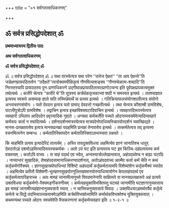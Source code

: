 +++
title = "०१ सर्वगतत्वाधिकरणम्"

+++


## ॐ सर्वत्र प्रसिद्धोपदेशात् ॐ

**प्रथमाध्यायस्य द्वितीयः पादः**

**अथ सर्वगतत्वाधिकरणम्**

**ॐ सर्वत्र प्रसिद्धोपदेशात् ॐ**

ॐ ॥ सर्वत्र प्रसिद्धोपदेशात् ॐ ॥ यथा परस्येत्यत्र यथा परेण ‘‘तत्तेज ऐक्षत’’ ‘‘ता आप ऐक्षन्ते’’ति जडेक्षणप्रायपठितत्वेन ‘‘तदैक्षते’’त्यत्रोक्तमपीक्षितृत्वं गौणमित्याशङ्क्य ‘‘गौणश्चेन्नात्म-शब्दादि’’ति निरस्तस्यापि प्रायपाठस्य पुनः प्राणाधिकरणे उद्गीथान्नप्रायपठितत्वात्प्राणोऽप्यन्य इति पूर्वपक्षप्रापकत्वमुक्तं तथेत्यर्थः । कर्तरि चेत्यत्र ‘‘कर्तरि चे’’ति सूत्रस्य कर्त्रर्थकतृजकाभ्यां षष्ठी न समस्यत इत्यर्थः । ततश्चाज्ञात इत्यस्य स्वरूपे असम्यक् ज्ञाते सति तस्मिन्नेवार्थे क प्रत्यय इत्यर्थः । गतिक्रियाफलसंयोगशालीत्यत्र संयोगो अन्त्यचरणसंयोगः । यतो देवदत्त इत्यत्र यतो ग्रामाद् देवदत्तो गच्छतीत्यर्थः । तथा चेत्यत्र कौशाम्बी ग्रामविशेषः, पाटलीपुत्रोऽपि ग्रामविशेषः । तद्वाचिन इत्यत्र इच्छाविषयघटादिवाचिन इत्यर्थः । व्यवहारादिरूपस्येत्यत्र व्यवहारो ऽभिलाप आदिपदेन प्रवृत्त्यादिकं गृह्यते । अन्यथा कर्मकर्तेति पच्यते ओदनस्स्वयमेवेत्यादिव्यवहारे कर्मरूपः कर्ता न स्यादित्यर्थः । दर्शनादर्शनमात्रस्येत्यत्र मात्रपदेनोपाधिव्यभिचारयोरदर्शनं व्यवच्छिद्यते । मानस-प्रत्यक्षावसेय इत्यत्र मानसप्रत्यक्षं यदहमिति प्रत्यक्षं तेनावसेय इत्यर्थः । तत्कर्मतेत्यत्र तद् इत्यस्य वचनमित्यनेन सम्बन्धः । कर्मतातिरिक्तपदेन कर्मतातिरिक्ताऽवभास्यता लक्ष्यते ।

किं चाहमिति प्रत्यय इत्यादेरिदं तात्पर्यम् । अस्ति तावदुक्तविधया अहमित्येव ज्ञानं जानातिश्च धातुर् देवदत्तोऽहं दशमोऽहमित्यादिरूपस्सकर्मकः । अतो ऽयं घट इति प्रत्ययस्य घट इव किञ्चि-दहंप्रत्ययस्य कर्म वक्तव्यम् । कर्ताऽपि वाच्यः । स चाहं पदार्थ एव भवेत्, अन्यस्यात्रोल्लेखाभावात्, अहंपदार्थश्च न बाह्यः घटादिः । नाप्यान्तरं सुखादिकं, तेष्वहंपदसामानाधिकरण्यादर्शनात्, अतोऽहंपदवाच्य आत्मैव कर्ता कर्म चेति न कथं कर्तृकर्मणोरैक्यम् । ज्ञानसुखाख्योपाधिभ्यां विशिष्टे अहंपदार्थे कर्तृकर्मतायामपि विशेष्यांशेन कर्तृकर्मैक्यं स्यादेव । अहमित्येव प्रतीतौ विशेषणी-भूतज्ञानसुखयोरनुल्लिख्यमानयोरुपाधित्वायोगेन केवलाहंपदार्थ एव कर्तृकर्मत्वापरिहाराच्च । अतः मामहं जानामीत्यनुभवे विवदमानेनापि साक्षिरूपे वा मानसप्रत्यक्षरूपे अहं प्रत्यये उक्तविधया कर्तृकर्मणो-रैक्यमङ्गीकरणीयम् । कर्मत्वप्रयुक्तविभक्तिस्तु घटमहं जानामीति घटज्ञानानुव्यवसाय इव मामहं जानामीत्यहंज्ञानानुव्यवसाये स्यात् । न चास्मिन्ननुव्यवसाये विवादः । उक्तविधयाऽहमर्थस्यैव कर्तृत्वे कर्मत्वे च सिद्धे तदभिव्यञ्जकवाक्येऽहमिति कर्त्रर्थविभक्तेःमामिति कर्मार्थकविभक्तेश्च युक्तियुक्तत्वात् । कथमन्यथा पच्यते ओदनः स्वयमेवेति वैयाकरणानां कर्तृकर्मव्यवहार इति ॥ १-२-१ ॥

